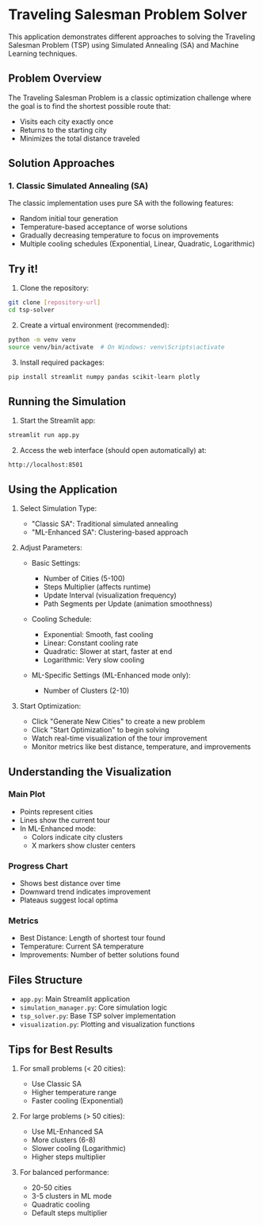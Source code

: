 # Traveling Salesman Problem Solver

This application demonstrates different approaches to solving the Traveling Salesman Problem (TSP) using Simulated Annealing (SA) and Machine Learning techniques.

## Problem Overview

The Traveling Salesman Problem is a classic optimization challenge where the goal is to find the shortest possible route that:
- Visits each city exactly once
- Returns to the starting city
- Minimizes the total distance traveled

## Solution Approaches

### 1. Classic Simulated Annealing (SA)
The classic implementation uses pure SA with the following features:
- Random initial tour generation
- Temperature-based acceptance of worse solutions
- Gradually decreasing temperature to focus on improvements
- Multiple cooling schedules (Exponential, Linear, Quadratic, Logarithmic)

## Try it!

1. Clone the repository:
```bash
git clone [repository-url]
cd tsp-solver
```

2. Create a virtual environment (recommended):
```bash
python -m venv venv
source venv/bin/activate  # On Windows: venv\Scripts\activate
```

3. Install required packages:
```bash
pip install streamlit numpy pandas scikit-learn plotly
```

## Running the Simulation

1. Start the Streamlit app:
```bash
streamlit run app.py
```

2. Access the web interface (should open automatically) at:
```
http://localhost:8501
```

## Using the Application

1. Select Simulation Type:
   - "Classic SA": Traditional simulated annealing
   - "ML-Enhanced SA": Clustering-based approach

2. Adjust Parameters:
   - Basic Settings:
     - Number of Cities (5-100)
     - Steps Multiplier (affects runtime)
     - Update Interval (visualization frequency)
     - Path Segments per Update (animation smoothness)
   
   - Cooling Schedule:
     - Exponential: Smooth, fast cooling
     - Linear: Constant cooling rate
     - Quadratic: Slower at start, faster at end
     - Logarithmic: Very slow cooling
   
   - ML-Specific Settings (ML-Enhanced mode only):
     - Number of Clusters (2-10)

3. Start Optimization:
   - Click "Generate New Cities" to create a new problem
   - Click "Start Optimization" to begin solving
   - Watch real-time visualization of the tour improvement
   - Monitor metrics like best distance, temperature, and improvements

## Understanding the Visualization

### Main Plot
- Points represent cities
- Lines show the current tour
- In ML-Enhanced mode:
  - Colors indicate city clusters
  - X markers show cluster centers

### Progress Chart
- Shows best distance over time
- Downward trend indicates improvement
- Plateaus suggest local optima

### Metrics
- Best Distance: Length of shortest tour found
- Temperature: Current SA temperature
- Improvements: Number of better solutions found

## Files Structure

- `app.py`: Main Streamlit application
- `simulation_manager.py`: Core simulation logic
- `tsp_solver.py`: Base TSP solver implementation
- `visualization.py`: Plotting and visualization functions

## Tips for Best Results

1. For small problems (< 20 cities):
   - Use Classic SA
   - Higher temperature range
   - Faster cooling (Exponential)

2. For large problems (> 50 cities):
   - Use ML-Enhanced SA
   - More clusters (6-8)
   - Slower cooling (Logarithmic)
   - Higher steps multiplier

3. For balanced performance:
   - 20-50 cities
   - 3-5 clusters in ML mode
   - Quadratic cooling
   - Default steps multiplier
